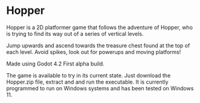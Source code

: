 # Hopper

Hopper is a 2D platformer game that follows the adventure of Hopper, who is trying to find its way out of a series of vertical levels.

Jump upwards and ascend towards the treasure chest found at the top of each level. Avoid spikes, look out for powerups and moving platforms!

Made using Godot 4.2
First alpha build.

The game is available to try in its current state. Just download the Hopper.zip file, extract and and run the executable. It is currently programmed to run on Windows systems and has been tested on Windows 11.
